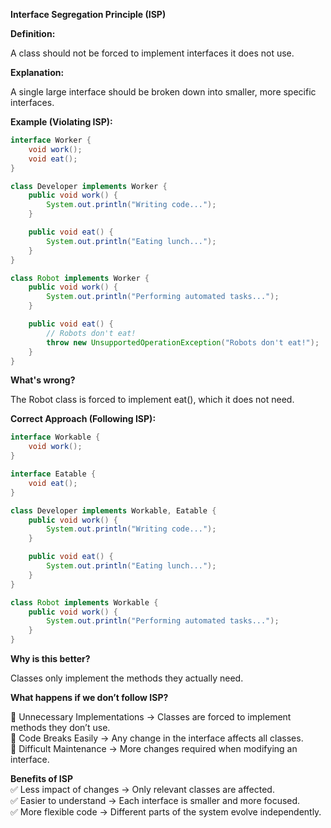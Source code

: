 **Interface Segregation Principle (ISP)**

**Definition:**

A class should not be forced to implement interfaces it does not use.

**Explanation:**

A single large interface should be broken down into smaller, more specific interfaces.

**Example (Violating ISP):**

```java
interface Worker {
    void work();
    void eat();
}

class Developer implements Worker {
    public void work() {
        System.out.println("Writing code...");
    }

    public void eat() {
        System.out.println("Eating lunch...");
    }
}

class Robot implements Worker {
    public void work() {
        System.out.println("Performing automated tasks...");
    }

    public void eat() {
        // Robots don't eat!
        throw new UnsupportedOperationException("Robots don't eat!");
    }
}

```
**What's wrong?**

The Robot class is forced to implement eat(), which it does not need.

**Correct Approach (Following ISP):**


```java
interface Workable {
    void work();
}

interface Eatable {
    void eat();
}

class Developer implements Workable, Eatable {
    public void work() {
        System.out.println("Writing code...");
    }

    public void eat() {
        System.out.println("Eating lunch...");
    }
}

class Robot implements Workable {
    public void work() {
        System.out.println("Performing automated tasks...");
    }
}

```

**Why is this better?**  

Classes only implement the methods they actually need.


**What happens if we don’t follow ISP?**  

🔴 Unnecessary Implementations → Classes are forced to implement methods they don’t use.  
🔴 Code Breaks Easily → Any change in the interface affects all classes.  
🔴 Difficult Maintenance → More changes required when modifying an interface.  

**Benefits of ISP**  
✅ Less impact of changes → Only relevant classes are affected.  
✅ Easier to understand → Each interface is smaller and more focused.  
✅ More flexible code → Different parts of the system evolve independently.  

